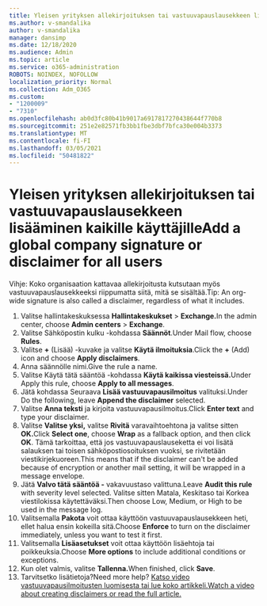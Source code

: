 ```yaml
---
title: Yleisen yrityksen allekirjoituksen tai vastuuvapauslausekkeen lisääminen kaikille käyttäjille
ms.author: v-smandalika
author: v-smandalika
manager: dansimp
ms.date: 12/18/2020
ms.audience: Admin
ms.topic: article
ms.service: o365-administration
ROBOTS: NOINDEX, NOFOLLOW
localization_priority: Normal
ms.collection: Adm_O365
ms.custom:
- "1200009"
- "7310"
ms.openlocfilehash: ab0d3fc80b41b9017a6917817270438644f770b8
ms.sourcegitcommit: 251e2e82571fb3bb1fbe3dbf7bfca30e004b3373
ms.translationtype: MT
ms.contentlocale: fi-FI
ms.lasthandoff: 03/05/2021
ms.locfileid: "50481822"
---
```

# <a name="add-a-global-company-signature-or-disclaimer-for-all-users"></a><span data-ttu-id="20e9c-102">Yleisen yrityksen allekirjoituksen tai vastuuvapauslausekkeen lisääminen kaikille käyttäjille</span><span class="sxs-lookup"><span data-stu-id="20e9c-102">Add a global company signature or disclaimer for all users</span></span>

<span data-ttu-id="20e9c-103">Vihje: Koko organisaation kattavaa allekirjoitusta kutsutaan myös vastuuvapauslausekkeeksi riippumatta siitä, mitä se sisältää.</span><span class="sxs-lookup"><span data-stu-id="20e9c-103">Tip: An org-wide signature is also called a disclaimer, regardless of what it includes.</span></span>

1. <span data-ttu-id="20e9c-104">Valitse hallintakeskuksessa **Hallintakeskukset**  >  **Exchange.**</span><span class="sxs-lookup"><span data-stu-id="20e9c-104">In the admin center, choose **Admin centers** > **Exchange**.</span></span>
2. <span data-ttu-id="20e9c-105">Valitse Sähköpostin kulku -kohdassa **Säännöt**.</span><span class="sxs-lookup"><span data-stu-id="20e9c-105">Under Mail flow, choose **Rules**.</span></span>
3. <span data-ttu-id="20e9c-106">Valitse **+** (Lisää) -kuvake ja valitse **Käytä ilmoituksia**.</span><span class="sxs-lookup"><span data-stu-id="20e9c-106">Click the **+** (Add) icon and choose **Apply disclaimers**.</span></span>
4. <span data-ttu-id="20e9c-107">Anna säännölle nimi.</span><span class="sxs-lookup"><span data-stu-id="20e9c-107">Give the rule a name.</span></span>
5. <span data-ttu-id="20e9c-108">Valitse Käytä tätä sääntöä -kohdassa **Käytä kaikissa viesteissä.**</span><span class="sxs-lookup"><span data-stu-id="20e9c-108">Under Apply this rule, choose **Apply to all messages**.</span></span>
6. <span data-ttu-id="20e9c-109">Jätä kohdassa Seuraava **Lisää vastuuvapausilmoitus** valituksi.</span><span class="sxs-lookup"><span data-stu-id="20e9c-109">Under Do the following, leave **Append the disclaimer** selected.</span></span>
7. <span data-ttu-id="20e9c-110">Valitse **Anna teksti** ja kirjoita vastuuvapausilmoitus.</span><span class="sxs-lookup"><span data-stu-id="20e9c-110">Click **Enter text** and type your disclaimer.</span></span>
8. <span data-ttu-id="20e9c-111">Valitse **Valitse yksi,** valitse **Rivitä** varavaihtoehtona ja valitse sitten **OK.**</span><span class="sxs-lookup"><span data-stu-id="20e9c-111">Click **Select one**, choose **Wrap** as a fallback option, and then click **OK**.</span></span> <span data-ttu-id="20e9c-112">Tämä tarkoittaa, että jos vastuuvapauslauseketta ei voi lisätä salauksen tai toisen sähköpostiosoituksen vuoksi, se rivitetään viestikirjekuoreen.</span><span class="sxs-lookup"><span data-stu-id="20e9c-112">This means that if the disclaimer can't be added because of encryption or another mail setting, it will be wrapped in a message envelope.</span></span>
9. <span data-ttu-id="20e9c-113">Jätä **Valvo tätä sääntöä -** vakavuustaso valittuna.</span><span class="sxs-lookup"><span data-stu-id="20e9c-113">Leave **Audit this rule** with severity level selected.</span></span> <span data-ttu-id="20e9c-114">Valitse sitten Matala, Keskitaso tai Korkea viestilokissa käytettäväksi.</span><span class="sxs-lookup"><span data-stu-id="20e9c-114">Then choose Low, Medium, or High to be used in the message log.</span></span>
10. <span data-ttu-id="20e9c-115">Valitsemalla **Pakota** voit ottaa käyttöön vastuuvapauslausekkeen heti, ellet halua ensin kokeilla sitä.</span><span class="sxs-lookup"><span data-stu-id="20e9c-115">Choose **Enforce** to turn on the disclaimer immediately, unless you want to test it first.</span></span>
11. <span data-ttu-id="20e9c-116">Valitsemalla **Lisäasetukset** voit ottaa käyttöön lisäehtoja tai poikkeuksia.</span><span class="sxs-lookup"><span data-stu-id="20e9c-116">Choose **More options** to include additional conditions or exceptions.</span></span>
12. <span data-ttu-id="20e9c-117">Kun olet valmis, valitse **Tallenna.**</span><span class="sxs-lookup"><span data-stu-id="20e9c-117">When finished, click **Save**.</span></span>
13. <span data-ttu-id="20e9c-118">Tarvitsetko lisätietoja?</span><span class="sxs-lookup"><span data-stu-id="20e9c-118">Need more help?</span></span> [<span data-ttu-id="20e9c-119">Katso video vastuuvapausilmoitusten luomisesta tai lue koko artikkeli.</span><span class="sxs-lookup"><span data-stu-id="20e9c-119">Watch a video about creating disclaimers or read the full article.</span></span>](https://support.office.com/article/2d75860f-c527-4352-a7f6-73eba54c0c72?wt.mc_id=Chat_GlobalSignature)